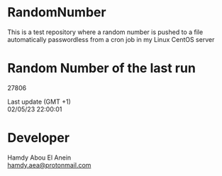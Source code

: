 # RandomNumber    
This is a test repository where a random number is pushed to a file automatically passwordless from a cron job in my Linux CentOS server    
# Random Number of the last run   
27806
      
Last update (GMT +1)    
02/05/23 22:00:01
# Developer    
Hamdy Abou El Anein   
hamdy.aea@protonmail.com
